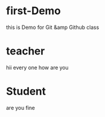# first-Demo
this is Demo for Git &amp Github class
# teacher 
hii every one how are you
# Student
are you fine